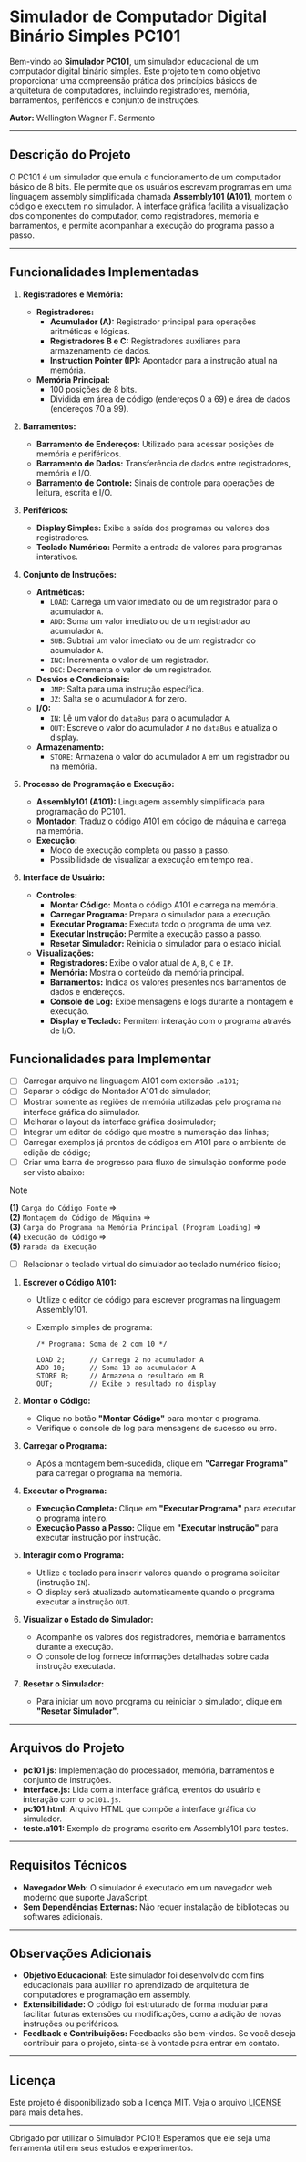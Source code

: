 # Simulador de Computador Digital Binário Simples PC101

Bem-vindo ao **Simulador PC101**, um simulador educacional de um computador digital binário simples. Este projeto tem como objetivo proporcionar uma compreensão prática dos princípios básicos de arquitetura de computadores, incluindo registradores, memória, barramentos, periféricos e conjunto de instruções.

**Autor:** Wellington Wagner F. Sarmento

---

## Descrição do Projeto

O PC101 é um simulador que emula o funcionamento de um computador básico de 8 bits. Ele permite que os usuários escrevam programas em uma linguagem assembly simplificada chamada **Assembly101 (A101)**, montem o código e executem no simulador. A interface gráfica facilita a visualização dos componentes do computador, como registradores, memória e barramentos, e permite acompanhar a execução do programa passo a passo.

---

## Funcionalidades Implementadas

1. **Registradores e Memória:**
   - **Registradores:**
     - **Acumulador (A):** Registrador principal para operações aritméticas e lógicas.
     - **Registradores B e C:** Registradores auxiliares para armazenamento de dados.
     - **Instruction Pointer (IP):** Apontador para a instrução atual na memória.
   - **Memória Principal:**
     - 100 posições de 8 bits.
     - Dividida em área de código (endereços 0 a 69) e área de dados (endereços 70 a 99).

2. **Barramentos:**
   - **Barramento de Endereços:** Utilizado para acessar posições de memória e periféricos.
   - **Barramento de Dados:** Transferência de dados entre registradores, memória e I/O.
   - **Barramento de Controle:** Sinais de controle para operações de leitura, escrita e I/O.

3. **Periféricos:**
   - **Display Simples:** Exibe a saída dos programas ou valores dos registradores.
   - **Teclado Numérico:** Permite a entrada de valores para programas interativos.

4. **Conjunto de Instruções:**
   - **Aritméticas:**
     - `LOAD`: Carrega um valor imediato ou de um registrador para o acumulador `A`.
     - `ADD`: Soma um valor imediato ou de um registrador ao acumulador `A`.
     - `SUB`: Subtrai um valor imediato ou de um registrador do acumulador `A`.
     - `INC`: Incrementa o valor de um registrador.
     - `DEC`: Decrementa o valor de um registrador.
   - **Desvios e Condicionais:**
     - `JMP`: Salta para uma instrução específica.
     - `JZ`: Salta se o acumulador `A` for zero.
   - **I/O:**
     - `IN`: Lê um valor do `dataBus` para o acumulador `A`.
     - `OUT`: Escreve o valor do acumulador `A` no `dataBus` e atualiza o display.
   - **Armazenamento:**
     - `STORE`: Armazena o valor do acumulador `A` em um registrador ou na memória.

5. **Processo de Programação e Execução:**
   - **Assembly101 (A101):** Linguagem assembly simplificada para programação do PC101.
   - **Montador:** Traduz o código A101 em código de máquina e carrega na memória.
   - **Execução:**
     - Modo de execução completa ou passo a passo.
     - Possibilidade de visualizar a execução em tempo real.

6. **Interface de Usuário:**
   - **Controles:**
     - **Montar Código:** Monta o código A101 e carrega na memória.
     - **Carregar Programa:** Prepara o simulador para a execução.
     - **Executar Programa:** Executa todo o programa de uma vez.
     - **Executar Instrução:** Permite a execução passo a passo.
     - **Resetar Simulador:** Reinicia o simulador para o estado inicial.
   - **Visualizações:**
     - **Registradores:** Exibe o valor atual de `A`, `B`, `C` e `IP`.
     - **Memória:** Mostra o conteúdo da memória principal.
     - **Barramentos:** Indica os valores presentes nos barramentos de dados e endereços.
     - **Console de Log:** Exibe mensagens e logs durante a montagem e execução.
     - **Display e Teclado:** Permitem interação com o programa através de I/O.


## Funcionalidades para Implementar

- [ ] Carregar arquivo na linguagem A101 com extensão `.a101`;
- [ ] Separar o código do Montador A101 do simulador;
- [ ] Mostrar somente as regiões de memória utilizadas pelo programa na interface gráfica do siimulador.
- [ ] Melhorar o layout da interface gráfica dosimulador;
- [ ] Integrar um editor de código que mostre a numeração das linhas;
- [ ] Carregar exemplos já prontos de códigos em A101 para o ambiente de edição de código;
- [ ] Criar uma barra de progresso para fluxo de simulação conforme pode ser visto abaixo:

> [!Note]  
> **(1)** `Carga do Código Fonte` =>  
**(2)** `Montagem do Código de Máquina` =>  
**(3)** `Carga do Programa na Memória Principal (Program Loading)` =>  
**(4)** `Execução do Código` =>  
**(5)** `Parada da Execução`

- [ ] Relacionar o teclado virtual do simulador ao teclado numérico físico;

1. **Escrever o Código A101:**
   - Utilize o editor de código para escrever programas na linguagem Assembly101.
   - Exemplo simples de programa:

     ```assembly
     /* Programa: Soma de 2 com 10 */

     LOAD 2;      // Carrega 2 no acumulador A
     ADD 10;      // Soma 10 ao acumulador A
     STORE B;     // Armazena o resultado em B
     OUT;         // Exibe o resultado no display
     ```

2. **Montar o Código:**
   - Clique no botão **"Montar Código"** para montar o programa.
   - Verifique o console de log para mensagens de sucesso ou erro.

3. **Carregar o Programa:**
   - Após a montagem bem-sucedida, clique em **"Carregar Programa"** para carregar o programa na memória.

4. **Executar o Programa:**
   - **Execução Completa:** Clique em **"Executar Programa"** para executar o programa inteiro.
   - **Execução Passo a Passo:** Clique em **"Executar Instrução"** para executar instrução por instrução.

5. **Interagir com o Programa:**
   - Utilize o teclado para inserir valores quando o programa solicitar (instrução `IN`).
   - O display será atualizado automaticamente quando o programa executar a instrução `OUT`.

6. **Visualizar o Estado do Simulador:**
   - Acompanhe os valores dos registradores, memória e barramentos durante a execução.
   - O console de log fornece informações detalhadas sobre cada instrução executada.

7. **Resetar o Simulador:**
   - Para iniciar um novo programa ou reiniciar o simulador, clique em **"Resetar Simulador"**.

---

## Arquivos do Projeto

- **pc101.js:** Implementação do processador, memória, barramentos e conjunto de instruções.
- **interface.js:** Lida com a interface gráfica, eventos do usuário e interação com o `pc101.js`.
- **pc101.html:** Arquivo HTML que compõe a interface gráfica do simulador.
- **teste.a101:** Exemplo de programa escrito em Assembly101 para testes.

---

## Requisitos Técnicos

- **Navegador Web:** O simulador é executado em um navegador web moderno que suporte JavaScript.
- **Sem Dependências Externas:** Não requer instalação de bibliotecas ou softwares adicionais.

---

## Observações Adicionais

- **Objetivo Educacional:** Este simulador foi desenvolvido com fins educacionais para auxiliar no aprendizado de arquitetura de computadores e programação em assembly.
- **Extensibilidade:** O código foi estruturado de forma modular para facilitar futuras extensões ou modificações, como a adição de novas instruções ou periféricos.
- **Feedback e Contribuições:** Feedbacks são bem-vindos. Se você deseja contribuir para o projeto, sinta-se à vontade para entrar em contato.

---

## Licença

Este projeto é disponibilizado sob a licença MIT. Veja o arquivo [LICENSE](LICENSE) para mais detalhes.

---

Obrigado por utilizar o Simulador PC101! Esperamos que ele seja uma ferramenta útil em seus estudos e experimentos.
